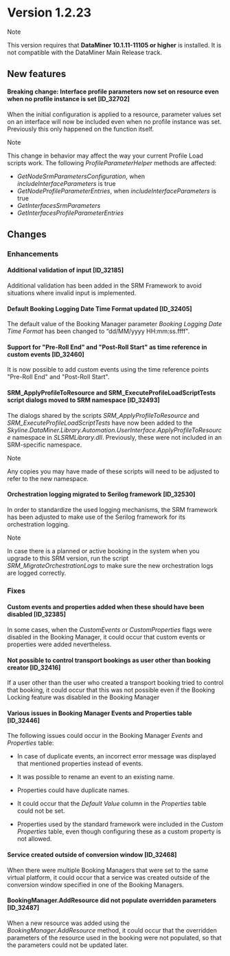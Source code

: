 # Version 1.2.23

> [!NOTE]
> This version requires that **DataMiner 10.1.11-11105 or higher** is installed. It is not compatible with the DataMiner Main Release track.

## New features

#### Breaking change: Interface profile parameters now set on resource even when no profile instance is set \[ID_32702\]

When the initial configuration is applied to a resource, parameter values set on an interface will now be included even when no profile instance was set. Previously this only happened on the function itself.

> [!NOTE]
> This change in behavior may affect the way your current Profile Load scripts work. The following *ProfileParameterHelper* methods are affected:
> - *GetNodeSrmParametersConfiguration*, when *includeInterfaceParameters* is true
> - *GetNodeProfileParameterEntries*, when *includeInterfaceParameters* is true
> - *GetInterfacesSrmParameters*
> - *GetInterfacesProfileParameterEntries*

## Changes

### Enhancements

#### Additional validation of input \[ID_32185\]

Additional validation has been added in the SRM Framework to avoid situations where invalid input is implemented.

#### Default Booking Logging Date Time Format updated \[ID_32405\]

The default value of the Booking Manager parameter *Booking Logging Date Time Format* has been changed to “dd/MM/yyyy HH:mm:ss.ffff".

#### Support for "Pre-Roll End" and "Post-Roll Start" as time reference in custom events \[ID_32460\]

It is now possible to add custom events using the time reference points "Pre-Roll End" and "Post-Roll Start".

#### SRM_ApplyProfileToResource and SRM_ExecuteProfileLoadScriptTests script dialogs moved to SRM namespace \[ID_32493\]

The dialogs shared by the scripts *SRM_ApplyProfileToResource* and *SRM_ExecuteProfileLoadScriptTests* have now been added to the *Skyline.DataMiner.Library.Automation.UserInterface.ApplyProfileToResource* namespace in *SLSRMLibrary.dll*. Previously, these were not included in an SRM-specific namespace.

> [!NOTE]
> Any copies you may have made of these scripts will need to be adjusted to refer to the new namespace.

#### Orchestration logging migrated to Serilog framework \[ID_32530\]

In order to standardize the used logging mechanisms, the SRM framework has been adjusted to make use of the Serilog framework for its orchestration logging.

> [!NOTE]
> In case there is a planned or active booking in the system when you upgrade to this SRM version, run the script *SRM_MigrateOrchestrationLogs* to make sure the new orchestration logs are logged correctly.

### Fixes

#### Custom events and properties added when these should have been disabled \[ID_32385\]

In some cases, when the *CustomEvents* or *CustomProperties* flags were disabled in the Booking Manager, it could occur that custom events or properties were added nevertheless.

#### Not possible to control transport bookings as user other than booking creator \[ID_32416\]

If a user other than the user who created a transport booking tried to control that booking, it could occur that this was not possible even if the Booking Locking feature was disabled in the Booking Manager

#### Various issues in Booking Manager Events and Properties table \[ID_32446\]

The following issues could occur in the Booking Manager *Events* and *Properties* table:

- In case of duplicate events, an incorrect error message was displayed that mentioned properties instead of events.

- It was possible to rename an event to an existing name.

- Properties could have duplicate names.

- It could occur that the *Default Value* column in the *Properties* table could not be set.

- Properties used by the standard framework were included in the *Custom Properties* table, even though configuring these as a custom property is not allowed.

#### Service created outside of conversion window \[ID_32468\]

When there were multiple Booking Managers that were set to the same virtual platform, it could occur that a service was created outside of the conversion window specified in one of the Booking Managers.

#### BookingManager.AddResource did not populate overridden parameters \[ID_32487\]

When a new resource was added using the *BookingManager.AddResource* method, it could occur that the overridden parameters of the resource used in the booking were not populated, so that the parameters could not be updated later.
